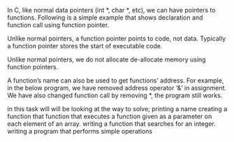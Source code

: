 In C, like normal data pointers (int *, char *, etc), we can have pointers to functions. Following is a simple example that shows declaration and function call using function pointer.

Unlike normal pointers, a function pointer points to code, not data. Typically a function pointer stores the start of executable code.

Unlike normal pointers, we do not allocate de-allocate memory using function pointers.

 A function’s name can also be used to get functions’ address. For example, in the below program, we have removed address operator ‘&’ in assignment. We have also changed function call by removing *, the program still works.

in this task will will be looking at the way to solve;
printing a name
creating a function that function that executes a function given as a parameter on each element of an array.
writing a function that searches for an integer.
writing a program that performs simple operations

